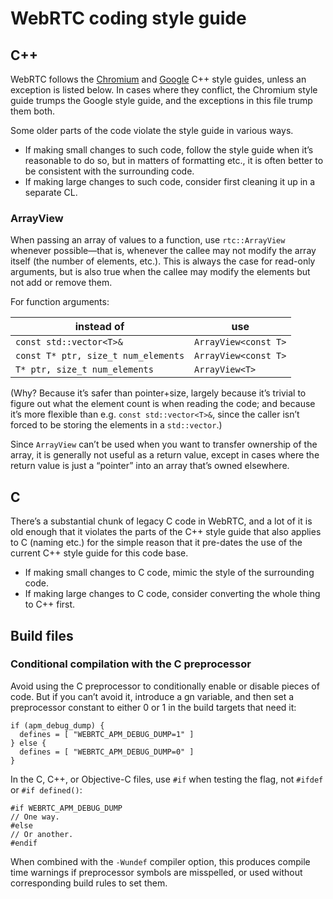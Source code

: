 # WebRTC coding style guide

## C++

WebRTC follows the [Chromium][chr-style] and [Google][goog-style] C++
style guides, unless an exception is listed below. In cases where they
conflict, the Chromium style guide trumps the Google style guide, and
the exceptions in this file trump them both.

[chr-style]: https://chromium.googlesource.com/chromium/src/+/master/styleguide/c++/c++.md
[goog-style]: https://google.github.io/styleguide/cppguide.html

Some older parts of the code violate the style guide in various ways.

* If making small changes to such code, follow the style guide when
  it’s reasonable to do so, but in matters of formatting etc., it is
  often better to be consistent with the surrounding code.
* If making large changes to such code, consider first cleaning it up
  in a separate CL.

### ArrayView

When passing an array of values to a function, use `rtc::ArrayView`
whenever possible—that is, whenever the callee may not modify the
array itself (the number of elements, etc.). This is always the case
for read-only arguments, but is also true when the callee may modify
the elements but not add or remove them.

For function arguments:

instead of                          | use
------------------------------------|-------------------
`const std::vector<T>&`             | `ArrayView<const T>`
`const T* ptr, size_t num_elements` | `ArrayView<const T>`
`T* ptr, size_t num_elements`       | `ArrayView<T>`

(Why? Because it’s safer than pointer+size, largely because it’s
trivial to figure out what the element count is when reading the code;
and because it’s more flexible than e.g. `const std::vector<T>&`,
since the caller isn’t forced to be storing the elements in a
`std::vector`.)

Since `ArrayView` can’t be used when you want to transfer ownership of
the array, it is generally not useful as a return value, except in
cases where the return value is just a “pointer” into an array that’s
owned elsewhere.

## C

There’s a substantial chunk of legacy C code in WebRTC, and a lot of
it is old enough that it violates the parts of the C++ style guide
that also applies to C (naming etc.) for the simple reason that it
pre-dates the use of the current C++ style guide for this code base.

* If making small changes to C code, mimic the style of the
  surrounding code.
* If making large changes to C code, consider converting the whole
  thing to C++ first.

## Build files

### Conditional compilation with the C preprocessor

Avoid using the C preprocessor to conditionally enable or disable
pieces of code. But if you can’t avoid it, introduce a gn variable,
and then set a preprocessor constant to either 0 or 1 in the build
targets that need it:

```
if (apm_debug_dump) {
  defines = [ "WEBRTC_APM_DEBUG_DUMP=1" ]
} else {
  defines = [ "WEBRTC_APM_DEBUG_DUMP=0" ]
}
```

In the C, C++, or Objective-C files, use `#if` when testing the flag,
not `#ifdef` or `#if defined()`:

```
#if WEBRTC_APM_DEBUG_DUMP
// One way.
#else
// Or another.
#endif
```

When combined with the `-Wundef` compiler option, this produces
compile time warnings if preprocessor symbols are misspelled, or used
without corresponding build rules to set them.
